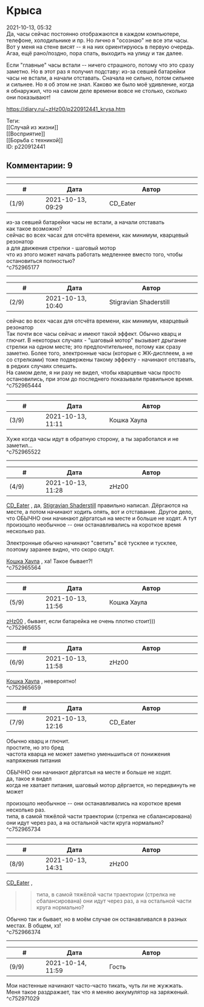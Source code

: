 Крыса
=====

  
2021-10-13, 05:32  
 Да, часы сейчас постоянно отображаются в каждом компьютере, телефоне, холодильнике и пр. Но лично я "осознаю" не все эти часы. Вот у меня на стене висят -- я на них ориентируюсь в первую очередь. Агаа, ещё рано/поздно, пора спать, выходить на улицу и так далее.   
   
 Если "главные" часы встали -- ничего страшного, потому что это сразу заметно. Но в этот раз я получил подставу: из-за севшей батарейки часы не встали, а начали отставать. Сначала не сильно, потом сильнее и сильнее. Но я об этом не знал. Каково же было моё удивление, когда я обнаружил, что на самом деле времени вовсе не столько, сколько они показывают!   
  
<https://diary.ru/~zHz00/p220912441_krysa.htm>  
  
Теги:  
[[Случай из жизни]]  
[[Восприятие]]  
[[Борьба с техникой]]  
ID: p220912441  


Комментарии: 9
--------------

  


---



|         #         |              Дата              |                     Автор                     |           ID           |
| --- | --- | --- | --- |
| (1/9) | 2021-10-13, 09:29 | CD\_Eater | c752965177 |

  
  из-за севшей батарейки часы не встали, а начали отставать    
 как такое возможно?   
 сейчас во всех часах для отсчёта времени, как минимум, кварцевый резонатор   
 а для движения стрелки - шаговый мотор   
 что из этого может начать работать медленнее вместо того, чтобы остановиться полностью?   
 ^c752965177

---



|         #         |              Дата              |                     Автор                     |           ID           |
| --- | --- | --- | --- |
| (2/9) | 2021-10-13, 10:40 | Stigravian Shaderstill | c752965444 |

  
  сейчас во всех часах для отсчёта времени, как минимум, кварцевый резонатор    
 Так почти все часы сейчас и имеют такой эффект. Обычно кварц и глючит. В некоторых случаях - "шаговый мотор" вызывает дрыгание стрелки на одном месте; это предпочтительнее, потому как сразу заметно. Более того, электронные часы (которые с ЖК-дисплеем, а не со стрелками) тоже подвержены такому эффекту - начинают отставать, в редких случаях спешить.   
 На самом деле, я ни разу не видел, чтобы кварцевые часы просто остановились, при этом до последнего показывали правильное время.   
 ^c752965444

---



|         #         |              Дата              |                     Автор                     |           ID           |
| --- | --- | --- | --- |
| (3/9) | 2021-10-13, 11:11 | Кошка Хаула | c752965522 |

  
 Хуже когда часы идут в обратную сторону, а ты заработался и не заметил...   
 ^c752965522

---



|         #         |              Дата              |                     Автор                     |           ID           |
| --- | --- | --- | --- |
| (4/9) | 2021-10-13, 11:28 | zHz00 | c752965564 |

  
  [CD\_Eater](https://cd-eater.diary.ru "Записки ДискоЕда")  , да,  [Stigravian Shaderstill](https://stigravian.diary.ru "Science, Death, Rock-n-Roll")  правильно написал. Дёргаются на месте, а потом начинают ходить опять, вот и отставание. Другое дело, что ОБЫЧНО они начинают дёргатсья на месте и больше не ходят. А тут произошло необычное -- они останавливались на короткое время несколько раз.   
   
 Электронные обычно начинают "светить" всё тусклее и тусклее, поэтому заранее видно, что скоро сядут.   
   
  [Кошка Хаула](https://rianna88.diary.ru "Старое логово дракона")  , ха! Такое бывает?!   
 ^c752965564

---



|         #         |              Дата              |                     Автор                     |           ID           |
| --- | --- | --- | --- |
| (5/9) | 2021-10-13, 11:56 | Кошка Хаула | c752965655 |

  
  [zHz00](https://zHz00.diary.ru "Untitled")  , бывает, если батарейка не очень плотно стоит)))   
 ^c752965655

---



|         #         |              Дата              |                     Автор                     |           ID           |
| --- | --- | --- | --- |
| (6/9) | 2021-10-13, 11:58 | zHz00 | c752965659 |

  
  [Кошка Хаула](https://rianna88.diary.ru "Старое логово дракона")  , невероятно!   
 ^c752965659

---



|         #         |              Дата              |                     Автор                     |           ID           |
| --- | --- | --- | --- |
| (7/9) | 2021-10-13, 12:16 | CD\_Eater | c752965734 |

  
  Обычно кварц и глючит.    
 простите, но это бред   
 частота кварца не может заметно уменьшиться от понижения напряжения питания   
   
  ОБЫЧНО они начинают дёргатсья на месте и больше не ходят.    
 да, такое я видел   
 когда не хватает питания, шаговый мотор дёргается, но передвинуть не может   
   
  произошло необычное -- они останавливались на короткое время несколько раз.    
 типа, в самой тяжёлой части траектории (стрелка не сбалансирована) они идут через раз, а на остальной части круга нормально?   
 ^c752965734

---



|         #         |              Дата              |                     Автор                     |           ID           |
| --- | --- | --- | --- |
| (8/9) | 2021-10-13, 14:31 | zHz00 | c752966374 |

  
  [CD\_Eater](https://cd-eater.diary.ru "Записки ДискоЕда")  ,   
 >>типа, в самой тяжёлой части траектории (стрелка не сбалансирована) они идут через раз, а на остальной части круга нормально?   
   
 Обычно так и бывает, но в моём случае он останавливался в разных местах. В общем, хз!   
 ^c752966374

---



|         #         |              Дата              |                     Автор                     |           ID           |
| --- | --- | --- | --- |
| (9/9) | 2021-10-14, 11:59 | Гость | c752971029 |

  
 Мои настенные начинают часто-часто тикать, чуть ли не жужжать. Меня такое раздражает, так что я меняю аккумулятор на заряженый.   
 ^c752971029